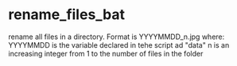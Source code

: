 # rename_files_bat

rename all files in a directory.
Format is YYYYMMDD_n.jpg where:
YYYYMMDD is the variable declared in tehe script ad "data"
n is an increasing integer from 1 to the number of files in the folder
